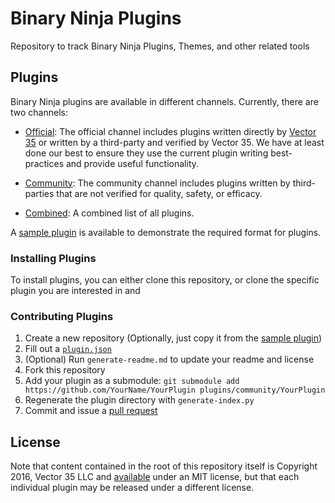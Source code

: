 # Binary Ninja Plugins

Repository to track Binary Ninja Plugins, Themes, and other related tools

## Plugins

Binary Ninja plugins are available in different channels. Currently, there are two channels:

 - [Official](plugins/official): The official channel includes plugins written directly by [Vector 35](https://vector35.com/) or written by a third-party and verified by Vector 35. We have at least done our best to ensure they use the current plugin writing best-practices and provide useful functionality.

 - [Community](plugins/community): The community channel includes plugins written by third-parties that are not verified for quality, safety, or efficacy.  

 - [Combined](plugins/): A combined list of all plugins.

A [sample plugin](plugins/official/sample_plugin/) is available to demonstrate the required format for plugins.

### Installing Plugins

To install plugins, you can either clone this repository, or clone the specific plugin you are interested in and

### Contributing Plugins

 1. Create a new repository (Optionally, just copy it from the [sample plugin](plugins/official/sample_plugin/))
 1. Fill out a [`plugin.json`](/plugins/official/sample_plugin/plugin.json)
 1. (Optional) Run `generate-readme.md` to update your readme and license 
 1. Fork this repository
 1. Add your plugin as a submodule: `git submodule add https://github.com/YourName/YourPlugin plugins/community/YourPlugin`
 1. Regenerate the plugin directory with `generate-index.py`
 1. Commit and issue a [pull request](/Vector35/binaryninja-plugins/pull/new/master)

## License

Note that content contained in the root of this repository itself is Copyright 2016, Vector 35 LLC and [available](LICENSE) under an MIT license, but that each individual plugin may be released under a different license.
